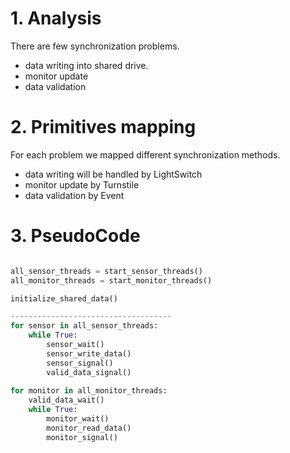 # 1. Analysis

There are few synchronization problems. 

- data writing into shared drive. 
- monitor update
- data validation

# 2. Primitives mapping

For each problem we mapped different synchronization methods.

- data writing will be handled by LightSwitch
- monitor update by Turnstile
- data validation by Event

# 3. PseudoCode

``` python

all_sensor_threads = start_sensor_threads()
all_monitor_threads = start_monitor_threads()

initialize_shared_data()

------------------------------------
for sensor in all_sensor_threads:
    while True:
        sensor_wait()
        sensor_write_data()
        sensor_signal()
        valid_data_signal()
        
for monitor in all_monitor_threads:
    valid_data_wait()
    while True: 
        monitor_wait()
        monitor_read_data()
        monitor_signal()      
   
```     